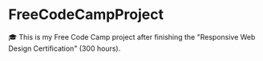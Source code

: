 # FreeCodeCampProject
:mortar_board: This is my Free Code Camp project after finishing the "Responsive Web Design Certification" (300 hours).
